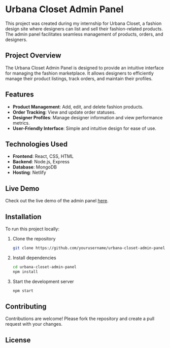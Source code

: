 # Urbana Closet Admin Panel

This project was created during my internship for Urbana Closet, a fashion design site where designers can list and sell their fashion-related products. The admin panel facilitates seamless management of products, orders, and designers.

## Project Overview

The Urbana Closet Admin Panel is designed to provide an intuitive interface for managing the fashion marketplace. It allows designers to efficiently manage their product listings, track orders, and maintain their profiles.

## Features

- **Product Management**: Add, edit, and delete fashion products.
- **Order Tracking**: View and update order statuses.
- **Designer Profiles**: Manage designer information and view performance metrics.
- **User-Friendly Interface**: Simple and intuitive design for ease of use.

## Technologies Used

- **Frontend**: React, CSS, HTML
- **Backend**: Node.js, Express
- **Database**: MongoDB
- **Hosting**: Netlify

## Live Demo

Check out the live demo of the admin panel [here](https://urbana-admin.netlify.app/product).

## Installation

To run this project locally:

1. Clone the repository
   ```bash
   git clone https://github.com/yourusername/urbana-closet-admin-panel.git
   ```
2. Install dependencies
   ```bash
   cd urbana-closet-admin-panel
   npm install
   ```
3. Start the development server
   ```bash
   npm start
   ```

## Contributing

Contributions are welcome! Please fork the repository and create a pull request with your changes.

## License

